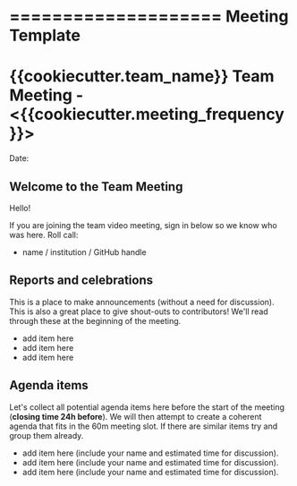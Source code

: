 ====================
Meeting Template
====================

# {{cookiecutter.team_name}} Team Meeting - <{{cookiecutter.meeting_frequency}}>

Date:

## Welcome to the Team Meeting

Hello!

If you are joining the team video meeting, sign in below so we know who was here. Roll call:

-   name / institution / GitHub handle

## Reports and celebrations

This is a place to make announcements (without a need for discussion). This is also a great place to give shout-outs to contributors! We'll read through these at the beginning of the meeting.

-   add item here
-   add item here
-   add item here

## Agenda items

Let's collect all potential agenda items here before the start of the meeting (**closing time 24h before**). We will then attempt to create a coherent agenda that fits in the 60m meeting slot. If there are similar items try and group them already.

-   add item here (include your name and estimated time for discussion).
-   add item here (include your name and estimated time for discussion).
-   add item here (include your name and estimated time for discussion).
